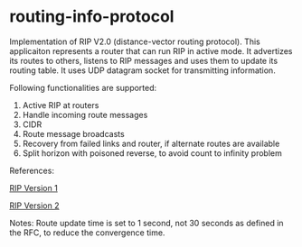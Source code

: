 # routing-info-protocol

Implementation of RIP V2.0 (distance-vector routing protocol).
This applicaiton represents a router that can run RIP in active mode. It advertizes 
its routes to others, listens to RIP messages and uses them to update its routing table.
It uses UDP datagram socket for transmitting information.

Following functionalities are supported:

1) Active RIP at routers 
2) Handle incoming route messages
3) CIDR
4) Route message broadcasts
5) Recovery from failed links and router, if alternate routes are available 
6) Split horizon with poisoned reverse, to avoid count to infinity problem 


References:

[RIP Version 1](https://www.ietf.org/rfc/rfc1058.txt)

[RIP Version 2](https://tools.ietf.org/html/rfc2453)

Notes:
Route update time is set to 1 second, not 30 seconds as defined in the RFC, to reduce the convergence time.
